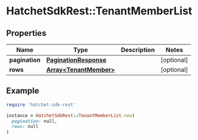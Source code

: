 # HatchetSdkRest::TenantMemberList

## Properties

| Name | Type | Description | Notes |
| ---- | ---- | ----------- | ----- |
| **pagination** | [**PaginationResponse**](PaginationResponse.md) |  | [optional] |
| **rows** | [**Array&lt;TenantMember&gt;**](TenantMember.md) |  | [optional] |

## Example

```ruby
require 'hatchet-sdk-rest'

instance = HatchetSdkRest::TenantMemberList.new(
  pagination: null,
  rows: null
)
```


